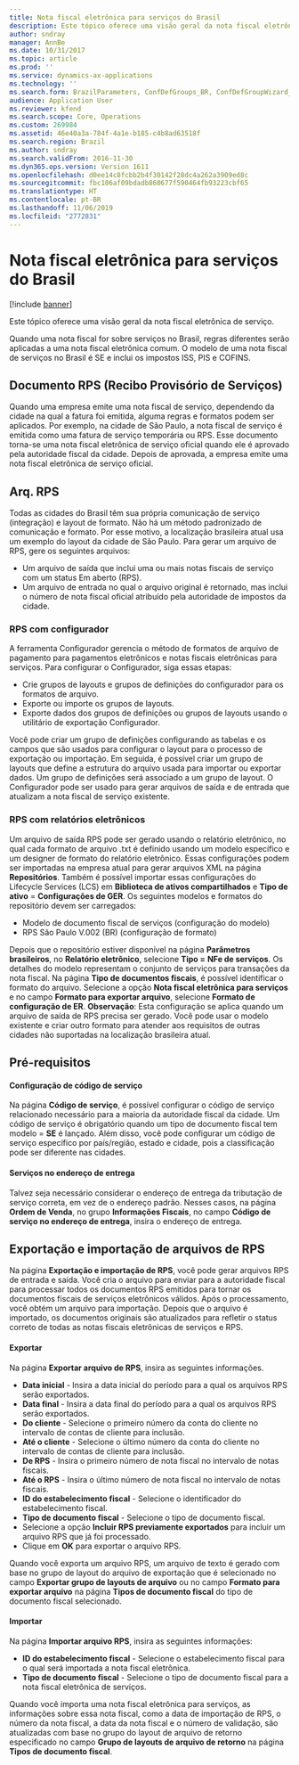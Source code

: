 ```yaml
---
title: Nota fiscal eletrônica para serviços do Brasil
description: Este tópico oferece uma visão geral da nota fiscal eletrônica de serviço.
author: sndray
manager: AnnBe
ms.date: 10/31/2017
ms.topic: article
ms.prod: ''
ms.service: dynamics-ax-applications
ms.technology: ''
ms.search.form: BrazilParameters, ConfDefGroups_BR, ConfDefGroupWizard_BR, ConfDefLayout_BR, ConfExportDialog_BR, FiscalDocumentType_BR, RPSExport_BR, RPSImport_BR, TaxServiceCode_BR
audience: Application User
ms.reviewer: kfend
ms.search.scope: Core, Operations
ms.custom: 269984
ms.assetid: 46e40a3a-784f-4a1e-b185-c4b8ad63518f
ms.search.region: Brazil
ms.author: sndray
ms.search.validFrom: 2016-11-30
ms.dyn365.ops.version: Version 1611
ms.openlocfilehash: d0ee14c8fcbb2b4f30142f28dc4a262a3909ed8c
ms.sourcegitcommit: fbc106af09bdadb860677f590464fb93223cbf65
ms.translationtype: HT
ms.contentlocale: pt-BR
ms.lasthandoff: 11/06/2019
ms.locfileid: "2772831"
---
```

# <a name="service-electronic-fiscal-document-for-brazil"></a>Nota fiscal eletrônica para serviços do Brasil

[!include [banner](../includes/banner.md)]

Este tópico oferece uma visão geral da nota fiscal eletrônica de serviço.

Quando uma nota fiscal for sobre serviços no Brasil, regras diferentes serão aplicadas a uma nota fiscal eletrônica comum. O modelo de uma nota fiscal de serviços no Brasil é SE e inclui os impostos ISS, PIS e COFINS. 

## <a name="recibo-provisorio-de-servicos-rps-document"></a>Documento RPS (Recibo Provisório de Serviços)
Quando uma empresa emite uma nota fiscal de serviço, dependendo da cidade na qual a fatura foi emitida, alguma regras e formatos podem ser aplicados. Por exemplo, na cidade de São Paulo, a nota fiscal de serviço é emitida como uma fatura de serviço temporária ou RPS. Esse documento torna-se uma nota fiscal eletrônica de serviço oficial quando ele é aprovado pela autoridade fiscal da cidade. Depois de aprovada, a empresa emite uma nota fiscal eletrônica de serviço oficial.

## <a name="rps-file"></a>Arq. RPS
Todas as cidades do Brasil têm sua própria comunicação de serviço (integração) e layout de formato. Não há um método padronizado de comunicação e formato. Por esse motivo, a localização brasileira atual usa um exemplo do layout da cidade de São Paulo. Para gerar um arquivo de RPS, gere os seguintes arquivos:

-   Um arquivo de saída que inclui uma ou mais notas fiscais de serviço com um status Em aberto (RPS).
-   Um arquivo de entrada no qual o arquivo original é retornado, mas inclui o número de nota fiscal oficial atribuído pela autoridade de impostos da cidade.

### <a name="rps-with-configurator"></a>RPS com configurador

A ferramenta Configurador gerencia o método de formatos de arquivo de pagamento para pagamentos eletrônicos e notas fiscais eletrônicas para serviços. Para configurar o Configurador, siga essas etapas:

-   Crie grupos de layouts e grupos de definições do configurador para os formatos de arquivo.
-   Exporte ou importe os grupos de layouts.
-   Exporte dados dos grupos de definições ou grupos de layouts usando o utilitário de exportação Configurador.

Você pode criar um grupo de definições configurando as tabelas e os campos que são usados para configurar o layout para o processo de exportação ou importação. Em seguida, é possível criar um grupo de layouts que define a estrutura do arquivo usada para importar ou exportar dados. Um grupo de definições será associado a um grupo de layout. O Configurador pode ser usado para gerar arquivos de saída e de entrada que atualizam a nota fiscal de serviço existente.

### <a name="rps-with-electronic-reporting"></a>RPS com relatórios eletrônicos

Um arquivo de saída RPS pode ser gerado usando o relatório eletrônico, no qual cada formato de arquivo .txt é definido usando um modelo específico e um designer de formato do relatório eletrônico. Essas configurações podem ser importadas na empresa atual para gerar arquivos XML na página **Repositórios**. Também é possível importar essas configurações do Lifecycle Services (LCS) em **Biblioteca de ativos compartilhados** e **Tipo de ativo** = **Configurações de GER**. Os seguintes modelos e formatos do repositório devem ser carregados:

-   Modelo de documento fiscal de serviços (configuração do modelo)
-   RPS São Paulo V.002 (BR) (configuração de formato)

Depois que o repositório estiver disponível na página **Parâmetros brasileiros**, no **Relatório eletrônico**, selecione **Tipo =** **NFe de serviços**. Os detalhes do modelo representam o conjunto de serviços para transações da nota fiscal. Na página **Tipo de documentos fiscais**, é possível identificar o formato do arquivo. Selecione a opção **Nota fiscal eletrônica para serviços** e no campo **Formato para exportar arquivo**, selecione **Formato de configuração de ER**. **Observação**: Esta configuração se aplica quando um arquivo de saída de RPS precisa ser gerado. Você pode usar o modelo existente e criar outro formato para atender aos requisitos de outras cidades não suportadas na localização brasileira atual.

## <a name="prerequisites"></a>Pré-requisitos
#### <a name="service-code-configuration"></a>Configuração de código de serviço

Na página **Código de serviço**, é possível configurar o código de serviço relacionado necessário para a maioria da autoridade fiscal da cidade. Um código de serviço é obrigatório quando um tipo de documento fiscal tem modelo = **SE** é lançado. Além disso, você pode configurar um código de serviço específico por país/região, estado e cidade, pois a classificação pode ser diferente nas cidades.

#### <a name="services-on-delivery-address"></a>Serviços no endereço de entrega

Talvez seja necessário considerar o endereço de entrega da tributação de serviço correta, em vez de o endereço padrão. Nesses casos, na página **Ordem de Venda**, no grupo **Informações Fiscais**, no campo **Código de serviço no endereço de entrega**, insira o endereço de entrega.

## <a name="export-and-import-rps-files"></a>Exportação e importação de arquivos de RPS
Na página **Exportação e importação de RPS**, você pode gerar arquivos RPS de entrada e saída. Você cria o arquivo para enviar para a autoridade fiscal para processar todos os documentos RPS emitidos para tornar os documentos fiscais de serviços eletrônicos válidos. Após o processamento, você obtém um arquivo para importação. Depois que o arquivo é importado, os documentos originais são atualizados para refletir o status correto de todas as notas fiscais eletrônicas de serviços e RPS.

#### <a name="export"></a>Exportar

Na página **Exportar arquivo de RPS**, insira as seguintes informações.

-   **Data inicial** - Insira a data inicial do período para a qual os arquivos RPS serão exportados.
-   **Data final** - Insira a data final do período para a qual os arquivos RPS serão exportados.
-   **Do cliente** - Selecione o primeiro número da conta do cliente no intervalo de contas de cliente para inclusão.
-   **Até o cliente** - Selecione o último número da conta do cliente no intervalo de contas de cliente para inclusão.
-   **De RPS** - Insira o primeiro número de nota fiscal no intervalo de notas fiscais.
-   **Até o RPS** - Insira o último número de nota fiscal no intervalo de notas fiscais.
-   **ID do estabelecimento fiscal** - Selecione o identificador do estabelecimento fiscal.
-   **Tipo de documento fiscal** - Selecione o tipo de documento fiscal.
-   Selecione a opção **Incluir RPS previamente exportados** para incluir um arquivo RPS que já foi processado.
-   Clique em **OK** para exportar o arquivo RPS.

Quando você exporta um arquivo RPS, um arquivo de texto é gerado com base no grupo de layout do arquivo de exportação que é selecionado no campo **Exportar grupo de layouts de arquivo** ou no campo **Formato para exportar arquivo** na página **Tipos de documento fiscal** do tipo de documento fiscal selecionado.

#### <a name="import"></a>Importar

Na página **Importar arquivo RPS**, insira as seguintes informações:

-   **ID do estabelecimento fiscal** - Selecione o estabelecimento fiscal para o qual será importada a nota fiscal eletrônica.
-   **Tipo de documento fiscal** - Selecione o tipo de documento fiscal para a nota fiscal eletrônica de serviços.

Quando você importa uma nota fiscal eletrônica para serviços, as informações sobre essa nota fiscal, como a data de importação de RPS, o número da nota fiscal, a data da nota fiscal e o número de validação, são atualizadas com base no grupo do layout de arquivo de retorno especificado no campo **Grupo de layouts de arquivo de retorno** na página **Tipos de documento fiscal**.



